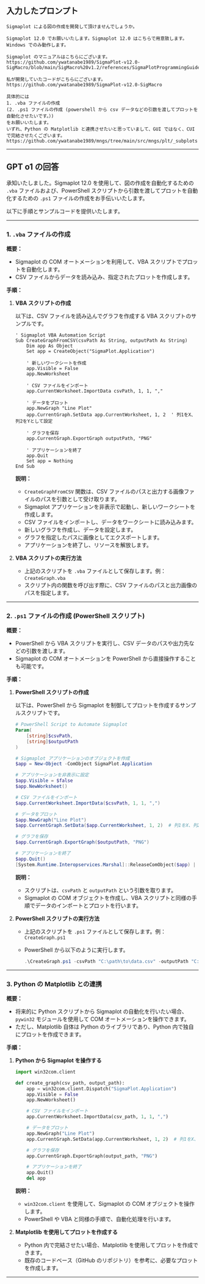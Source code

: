 ## 入力したプロンプト
```plaintext
Sigmaplot による図の作成を開発して頂けませんでしょうか。

Sigmaplot 12.0 でお願いいたします。Sigmaplot 12.0 はこちらで用意致します。Windows でのみ動作します。

Sigmaplot のマニュアルはこちらにございます。
https://github.com/ywatanabe1989/SigmaPlot-v12.0-SigMacro/blob/main/SigMacro%20v1.2/references/SigmaPlotProgrammingGuide_automation.pdf

私が開発していたコードがこちらにございます。
https://github.com/ywatanabe1989/SigmaPlot-v12.0-SigMacro

具体的には
1. .vba ファイルの作成
(2. .ps1 ファイルの作成 (powershell から csv データなどの引数を渡してプロットを自動化させたいです。）)
をお願いいたします。
いずれ、Python の Matplotlib と連携させたいと思っていまして、GUI ではなく、CUI で完結させたくございます。https://github.com/ywatanabe1989/mngs/tree/main/src/mngs/plt/_subplots
```

------------------------------------------

## GPT o1 の回答

承知いたしました。Sigmaplot 12.0 を使用して、図の作成を自動化するための `.vba` ファイルおよび、PowerShell スクリプトから引数を渡してプロットを自動化するための `.ps1` ファイルの作成をお手伝いいたします。

以下に手順とサンプルコードを提供いたします。

---

### **1. `.vba` ファイルの作成**

**概要：**

- Sigmaplot の COM オートメーションを利用して、VBA スクリプトでプロットを自動化します。
- CSV ファイルからデータを読み込み、指定されたプロットを作成します。

**手順：**

1. **VBA スクリプトの作成**

   以下は、CSV ファイルを読み込んでグラフを作成する VBA スクリプトのサンプルです。

   ```vba
   ' Sigmaplot VBA Automation Script
   Sub CreateGraphFromCSV(csvPath As String, outputPath As String)
       Dim app As Object
       Set app = CreateObject("SigmaPlot.Application")
       
       ' 新しいワークシートを作成
       app.Visible = False
       app.NewWorksheet

       ' CSV ファイルをインポート
       app.CurrentWorksheet.ImportData csvPath, 1, 1, ","

       ' データをプロット
       app.NewGraph "Line Plot"
       app.CurrentGraph.SetData app.CurrentWorksheet, 1, 2  ' 列1をX、列2をYとして設定

       ' グラフを保存
       app.CurrentGraph.ExportGraph outputPath, "PNG"

       ' アプリケーションを終了
       app.Quit
       Set app = Nothing
   End Sub
   ```

   **説明：**

   - `CreateGraphFromCSV` 関数は、CSV ファイルのパスと出力する画像ファイルのパスを引数として受け取ります。
   - Sigmaplot アプリケーションを非表示で起動し、新しいワークシートを作成します。
   - CSV ファイルをインポートし、データをワークシートに読み込みます。
   - 新しいグラフを作成し、データを設定します。
   - グラフを指定したパスに画像としてエクスポートします。
   - アプリケーションを終了し、リソースを解放します。

2. **VBA スクリプトの実行方法**

   - 上記のスクリプトを `.vba` ファイルとして保存します。例：`CreateGraph.vba`
   - スクリプト内の関数を呼び出す際に、CSV ファイルのパスと出力画像のパスを指定します。

---

### **2. `.ps1` ファイルの作成 (PowerShell スクリプト)**

**概要：**

- PowerShell から VBA スクリプトを実行し、CSV データのパスや出力先などの引数を渡します。
- Sigmaplot の COM オートメーションを PowerShell から直接操作することも可能です。

**手順：**

1. **PowerShell スクリプトの作成**

   以下は、PowerShell から Sigmaplot を制御してプロットを作成するサンプルスクリプトです。

   ```powershell
   # PowerShell Script to Automate Sigmaplot
   Param(
       [string]$csvPath,
       [string]$outputPath
   )

   # Sigmaplot アプリケーションのオブジェクトを作成
   $app = New-Object -ComObject SigmaPlot.Application
   
   # アプリケーションを非表示に設定
   $app.Visible = $false
   $app.NewWorksheet()

   # CSV ファイルをインポート
   $app.CurrentWorksheet.ImportData($csvPath, 1, 1, ",")

   # データをプロット
   $app.NewGraph("Line Plot")
   $app.CurrentGraph.SetData($app.CurrentWorksheet, 1, 2)  # 列1をX、列2をYとして設定

   # グラフを保存
   $app.CurrentGraph.ExportGraph($outputPath, "PNG")

   # アプリケーションを終了
   $app.Quit()
   [System.Runtime.Interopservices.Marshal]::ReleaseComObject($app) | Out-Null
   ```

   **説明：**

   - スクリプトは、`csvPath` と `outputPath` という引数を取ります。
   - Sigmaplot の COM オブジェクトを作成し、VBA スクリプトと同様の手順でデータのインポートとプロットを行います。

2. **PowerShell スクリプトの実行方法**

   - 上記のスクリプトを `.ps1` ファイルとして保存します。例：`CreateGraph.ps1`
   - PowerShell から以下のように実行します。

     ```powershell
     .\CreateGraph.ps1 -csvPath "C:\path\to\data.csv" -outputPath "C:\path\to\output.png"
     ```

---

### **3. Python の Matplotlib との連携**

**概要：**

- 将来的に Python スクリプトから Sigmaplot の自動化を行いたい場合、`pywin32` モジュールを使用して COM オートメーションを操作できます。
- ただし、Matplotlib 自体は Python のライブラリであり、Python 内で独自にプロットを作成できます。

**手順：**

1. **Python から Sigmaplot を操作する**

   ```python
   import win32com.client

   def create_graph(csv_path, output_path):
       app = win32com.client.Dispatch("SigmaPlot.Application")
       app.Visible = False
       app.NewWorksheet()

       # CSV ファイルをインポート
       app.CurrentWorksheet.ImportData(csv_path, 1, 1, ",")

       # データをプロット
       app.NewGraph("Line Plot")
       app.CurrentGraph.SetData(app.CurrentWorksheet, 1, 2)  # 列1をX、列2をYとして設定

       # グラフを保存
       app.CurrentGraph.ExportGraph(output_path, "PNG")

       # アプリケーションを終了
       app.Quit()
       del app
   ```

   **説明：**

   - `win32com.client` を使用して、Sigmaplot の COM オブジェクトを操作します。
   - PowerShell や VBA と同様の手順で、自動化処理を行います。

2. **Matplotlib を使用してプロットを作成する**

   - Python 内で完結させたい場合、Matplotlib を使用してプロットを作成できます。
   - 既存のコードベース（GitHub のリポジトリ）を参考に、必要なプロットを作成します。

---
